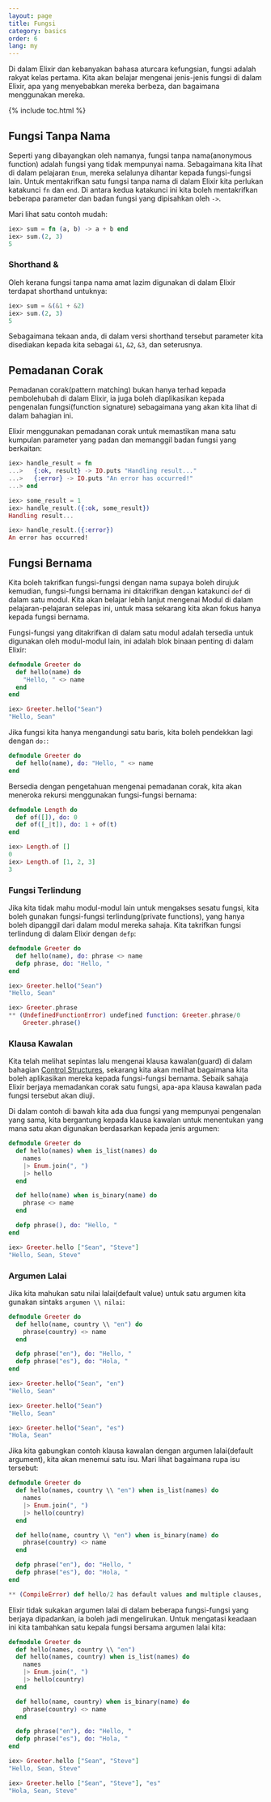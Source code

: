 ```yaml
---
layout: page
title: Fungsi
category: basics
order: 6
lang: my
---
```


Di dalam Elixir dan kebanyakan bahasa aturcara kefungsian, fungsi adalah rakyat kelas pertama.  Kita akan belajar mengenai jenis-jenis fungsi di dalam Elixir, apa yang menyebabkan mereka berbeza, dan bagaimana menggunakan mereka.

{% include toc.html %}

## Fungsi Tanpa Nama

Seperti yang dibayangkan oleh namanya, fungsi tanpa nama(anonymous function) adalah fungsi yang tidak mempunyai nama.  Sebagaimana kita lihat di dalam pelajaran `Enum`, mereka selalunya dihantar kepada fungsi-fungsi lain.  Untuk mentakrifkan satu fungsi tanpa nama di dalam Elixir kita perlukan katakunci `fn` dan `end`.  Di antara kedua katakunci ini kita boleh mentakrifkan beberapa parameter dan badan fungsi yang dipisahkan oleh `->`.

Mari lihat satu contoh mudah:

```elixir
iex> sum = fn (a, b) -> a + b end
iex> sum.(2, 3)
5
```

### Shorthand &

Oleh kerana fungsi tanpa nama amat lazim digunakan di dalam Elixir terdapat shorthand untuknya:

```elixir
iex> sum = &(&1 + &2)
iex> sum.(2, 3)
5
```

Sebagaimana tekaan anda, di dalam versi shorthand tersebut parameter kita disediakan kepada kita sebagai `&1`, `&2`, `&3`, dan seterusnya.

## Pemadanan Corak

Pemadanan corak(pattern matching) bukan hanya terhad kepada pembolehubah di dalam Elixir, ia juga boleh diaplikasikan kepada pengenalan fungsi(function signature) sebagaimana yang akan kita lihat di dalam bahagian ini. 

Elixir menggunakan pemadanan corak untuk memastikan mana satu kumpulan parameter yang padan dan memanggil badan fungsi yang berkaitan: 

```elixir
iex> handle_result = fn
...>   {:ok, result} -> IO.puts "Handling result..."
...>   {:error} -> IO.puts "An error has occurred!"
...> end

iex> some_result = 1
iex> handle_result.({:ok, some_result})
Handling result...

iex> handle_result.({:error})
An error has occurred!
```

## Fungsi Bernama

Kita boleh takrifkan fungsi-fungsi dengan nama supaya boleh dirujuk kemudian, fungsi-fungsi bernama ini ditakrifkan dengan katakunci `def` di dalam satu modul.  Kita akan belajar lebih lanjut mengenai Modul di dalam pelajaran-pelajaran selepas ini, untuk masa sekarang kita akan fokus hanya kepada fungsi bernama.


Fungsi-fungsi yang ditakrifkan di dalam satu modul adalah tersedia untuk digunakan oleh modul-modul lain, ini adalah blok binaan penting di dalam Elixir:

```elixir
defmodule Greeter do
  def hello(name) do
    "Hello, " <> name
  end
end

iex> Greeter.hello("Sean")
"Hello, Sean"
```

Jika fungsi kita hanya mengandungi satu baris, kita boleh pendekkan lagi dengan `do:`:

```elixir
defmodule Greeter do
  def hello(name), do: "Hello, " <> name
end
```

Bersedia dengan pengetahuan mengenai pemadanan corak, kita akan meneroka rekursi menggunakan fungsi-fungsi bernama:

```elixir
defmodule Length do
  def of([]), do: 0
  def of([_|t]), do: 1 + of(t)
end

iex> Length.of []
0
iex> Length.of [1, 2, 3]
3
```

### Fungsi Terlindung

Jika kita tidak mahu modul-modul lain untuk mengakses sesatu fungsi, kita boleh gunakan fungsi-fungsi terlindung(private functions), yang hanya boleh dipanggil dari dalam modul mereka sahaja.  Kita takrifkan fungsi terlindung di dalam Elixir dengan `defp`:

```elixir
defmodule Greeter do
  def hello(name), do: phrase <> name
  defp phrase, do: "Hello, "
end

iex> Greeter.hello("Sean")
"Hello, Sean"

iex> Greeter.phrase
** (UndefinedFunctionError) undefined function: Greeter.phrase/0
    Greeter.phrase()
```

### Klausa Kawalan

Kita telah melihat sepintas lalu mengenai klausa kawalan(guard) di dalam bahagian [Control Structures](../control-structures), sekarang kita akan melihat bagaimana kita boleh aplikasikan mereka kepada fungsi-fungsi bernama.  Sebaik sahaja Elixir berjaya memadankan corak satu fungsi, apa-apa klausa kawalan pada fungsi tersebut akan diuji.

Di dalam contoh di bawah kita ada dua fungsi yang mempunyai pengenalan yang sama, kita bergantung kepada klausa kawalan untuk menentukan yang mana satu akan digunakan berdasarkan kepada jenis argumen:

```elixir
defmodule Greeter do
  def hello(names) when is_list(names) do
    names
    |> Enum.join(", ")
    |> hello
  end

  def hello(name) when is_binary(name) do
    phrase <> name
  end

  defp phrase(), do: "Hello, "
end

iex> Greeter.hello ["Sean", "Steve"]
"Hello, Sean, Steve"
```

### Argumen Lalai

Jika kita mahukan satu nilai lalai(default value) untuk satu argumen kita gunakan sintaks `argumen \\ nilai`:

```elixir
defmodule Greeter do
  def hello(name, country \\ "en") do
    phrase(country) <> name
  end

  defp phrase("en"), do: "Hello, "
  defp phrase("es"), do: "Hola, "
end

iex> Greeter.hello("Sean", "en")
"Hello, Sean"

iex> Greeter.hello("Sean")
"Hello, Sean"

iex> Greeter.hello("Sean", "es")
"Hola, Sean"
```

Jika kita gabungkan contoh klausa kawalan dengan argumen lalai(default argument), kita akan menemui satu isu.  Mari lihat bagaimana rupa isu tersebut:

```elixir
defmodule Greeter do
  def hello(names, country \\ "en") when is_list(names) do
    names
    |> Enum.join(", ")
    |> hello(country)
  end

  def hello(name, country \\ "en") when is_binary(name) do
    phrase(country) <> name
  end

  defp phrase("en"), do: "Hello, "
  defp phrase("es"), do: "Hola, "
end

** (CompileError) def hello/2 has default values and multiple clauses, define a function head with the defaults
```

Elixir tidak sukakan argumen lalai di dalam beberapa fungsi-fungsi yang berjaya dipadankan, ia boleh jadi mengelirukan.  Untuk mengatasi keadaan ini kita tambahkan satu kepala fungsi bersama argumen lalai kita:  

```elixir
defmodule Greeter do
  def hello(names, country \\ "en")
  def hello(names, country) when is_list(names) do
    names
    |> Enum.join(", ")
    |> hello(country)
  end

  def hello(name, country) when is_binary(name) do
    phrase(country) <> name
  end

  defp phrase("en"), do: "Hello, "
  defp phrase("es"), do: "Hola, "
end

iex> Greeter.hello ["Sean", "Steve"]
"Hello, Sean, Steve"

iex> Greeter.hello ["Sean", "Steve"], "es"
"Hola, Sean, Steve"
```
